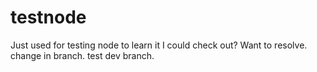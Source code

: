 # testnode
Just used for testing node to learn it
I could check out?
Want to resolve.
change in branch.
test dev branch.